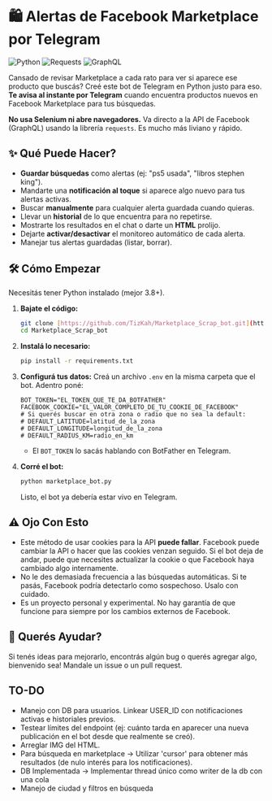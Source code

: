 # 🛍️ Alertas de Facebook Marketplace por Telegram

![Python](https://img.shields.io/badge/Python-3.8%2B-blue)
![Requests](https://img.shields.io/badge/HTTP%20Library-Requests-blue)
![GraphQL](https://img.shields.io/badge/Data%20Fetching-GraphQL-blue)

Cansado de revisar Marketplace a cada rato para ver si aparece ese producto que buscás? Creé este bot de Telegram en Python justo para eso. **Te avisa al instante por Telegram** cuando encuentra productos nuevos en Facebook Marketplace para tus búsquedas.

**No usa Selenium ni abre navegadores.** Va directo a la API de Facebook (GraphQL) usando la librería `requests`. Es mucho más liviano y rápido.

## ✨ Qué Puede Hacer?

* **Guardar búsquedas** como alertas (ej: "ps5 usada", "libros stephen king").
* Mandarte una **notificación al toque** si aparece algo nuevo para tus alertas activas.
* Buscar **manualmente** para cualquier alerta guardada cuando quieras.
* Llevar un **historial** de lo que encuentra para no repetirse.
* Mostrarte los resultados en el chat o darte un **HTML** prolijo.
* Dejarte **activar/desactivar** el monitoreo automático de cada alerta.
* Manejar tus alertas guardadas (listar, borrar).

## 🛠️ Cómo Empezar

Necesitás tener Python instalado (mejor 3.8+).

1.  **Bajate el código:**
    ```bash
    git clone [https://github.com/TizKah/Marketplace_Scrap_bot.git](https://github.com/TizKah/Marketplace_Scrap_bot.git)
    cd Marketplace_Scrap_bot
    ```

2.  **Instalá lo necesario:**
    ```bash
    pip install -r requirements.txt
    ```

3.  **Configurá tus datos:**
    Creá un archivo `.env` en la misma carpeta que el bot. Adentro poné:
    ```dotenv
    BOT_TOKEN="EL_TOKEN_QUE_TE_DA_BOTFATHER"
    FACEBOOK_COOKIE="EL_VALOR_COMPLETO_DE_TU_COOKIE_DE_FACEBOOK"
    # Si querés buscar en otra zona o radio que no sea la default:
    # DEFAULT_LATITUDE=latitud_de_la_zona
    # DEFAULT_LONGITUDE=longitud_de_la_zona
    # DEFAULT_RADIUS_KM=radio_en_km
    ```
    * El `BOT_TOKEN` lo sacás hablando con BotFather en Telegram.

4.  **Corré el bot:**
    ```bash
    python marketplace_bot.py
    ```
    Listo, el bot ya debería estar vivo en Telegram.

## ⚠️ Ojo Con Esto

* Este método de usar cookies para la API **puede fallar**. Facebook puede cambiar la API o hacer que las cookies venzan seguido. Si el bot deja de andar, puede que necesites actualizar la cookie o que Facebook haya cambiado algo internamente.
* No le des demasiada frecuencia a las búsquedas automáticas. Si te pasás, Facebook podría detectarlo como sospechoso. Usalo con cuidado.
* Es un proyecto personal y experimental. No hay garantía de que funcione para siempre por los cambios externos de Facebook.

## 🤝 Querés Ayudar?

Si tenés ideas para mejorarlo, encontrás algún bug o querés agregar algo, bienvenido sea! Mandale un issue o un pull request.

## TO-DO
* Manejo con DB para usuarios. Linkear USER_ID con notificaciones activas e historiales previos.
* Testear límites del endpoint (ej: cuánto tarda en aparecer una nueva publicación en el bot desde que realmente se creó).
* Arreglar IMG del HTML.
* Para búsqueda en marketplace -> Utilizar 'cursor' para obtener más resultados (de nulo interés para los notificaciones).
* DB Implementada -> Implementar thread único como writer de la db con una cola
* Manejo de ciudad y filtros en búsqueda 
